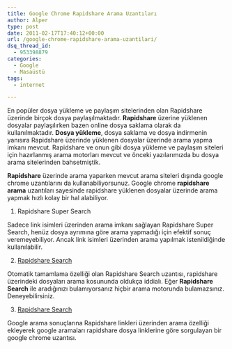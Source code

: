 ```yaml
---
title: Google Chrome Rapidshare Arama Uzantıları
author: Alper
type: post
date: 2011-02-17T17:40:12+00:00
url: /google-chrome-rapidshare-arama-uzantilari/
dsq_thread_id:
  - 953398879
categories:
  - Google
  - Masaüstü
tags:
  - internet

---
```

En popüler dosya yükleme ve paylaşım sitelerinden olan Rapidshare üzerinde birçok dosya paylaşılmaktadır. **Rapidshare** üzerine yüklenen dosyalar paylaşılırken bazen online dosya saklama olarak da kullanılmaktadır. **Dosya yükleme**, dosya saklama ve dosya indirmenin yanısıra Rapidshare üzerinde yüklenen dosyalar üzerinde arama yapma imkanı mevcut. Rapidshare ve onun gibi dosya yükleme ve paylaşım siteleri için hazırlanmış arama motorları mevcut ve önceki yazılarımızda bu dosya arama sitelerinden bahsetmiştik.

**Rapidshare** üzerinde arama yaparken mevcut arama siteleri dışında google chrome uzantılarını da kullanabiliyorsunuz. Google chrome **rapidshare arama** uzantıları sayesinde rapidshare yüklenen dosyalar üzerinde arama yapmak hızlı kolay bir hal alabiliyor.

1. Rapidshare Super Search 

Sadece link isimleri üzerinden arama imkanı sağlayan Rapidshare Super Search, henüz dosya ayrımına göre arama yapmadığı için efektif sonuç veremeyebiliyor. Ancak link isimleri üzerinden arama yapılmak istenildiğinde kullanılabilir.

2. <a href="https://chrome.google.com/extensions/detail/dccknmhgpkomngfhlcffickkbhehmgph" target="_blank" class="broken_link">Rapidshare Search</a>

Otomatik tamamlama özelliği olan Rapidshare Search uzantısı, rapidshare üzerindeki dosyaları arama kosununda oldukça iddialı. Eğer **Rapidshare Search** ile aradığınızı bulamıyorsanız hiçbir arama motorunda bulamazsınız. Deneyebilirsiniz.

3. <a href="https://chrome.google.com/extensions/detail/bnpknjpagfelehbhidjlncbeflglfigc" target="_blank" class="broken_link">Rapidshare Search </a>

Google arama sonuçlarına Rapidshare linkleri üzerinden arama özelliği ekleyerek google aramaları rapidshare dosya linklerine göre sorgulayan bir google chrome uzantısı.